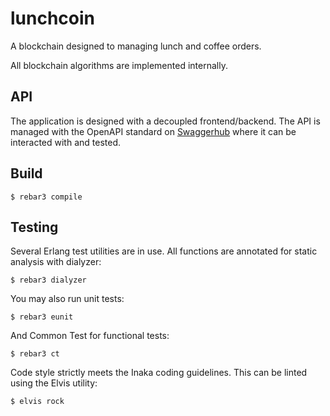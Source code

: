 lunchcoin
=====

A blockchain designed to managing lunch and coffee orders.

All blockchain algorithms are implemented internally.

API
---

The application is designed with a decoupled frontend/backend. The API is managed with the OpenAPI standard on [Swaggerhub](https://app.swaggerhub.com/apis/Lolware/Lunchcoin/1.0.0) where it can be interacted with and tested.

Build
-----

    $ rebar3 compile

Testing
-------

Several Erlang test utilities are in use. All functions are annotated for static analysis with dialyzer:

    $ rebar3 dialyzer

You may also run unit tests:

    $ rebar3 eunit

And Common Test for functional tests:

    $ rebar3 ct

Code style strictly meets the Inaka coding guidelines. This can be linted using the Elvis utility:

    $ elvis rock
